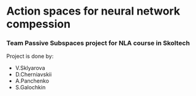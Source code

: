 # Action spaces for neural network compession
### Team Passive Subspaces project for NLA course in Skoltech 

Project is done by:

 - V.Sklyarova
 - D.Cherniavskii
 - A.Panchenko
 - S.Galochkin
